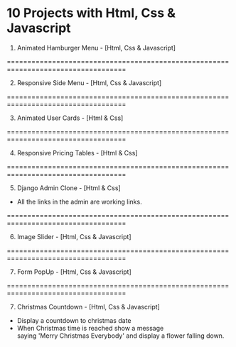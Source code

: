 # 10 Projects with Html, Css & Javascript

1. Animated Hamburger Menu - [Html, Css & Javascript]

===================================================================================

2. Responsive Side Menu - [Html, Css & Javascript]

===================================================================================

3. Animated User Cards - [Html & Css]

===================================================================================

4. Responsive Pricing Tables - [Html & Css]

===================================================================================

5. Django Admin Clone - [Html & Css]

- All the links in the admin are working links.

===================================================================================

6. Image Slider - [Html, Css & Javascript]

===================================================================================

7. Form PopUp - [Html, Css & Javascript]

===================================================================================

7. Christmas Countdown - [Html, Css & Javascript]

- Display a countdown to christmas
  date
- When Christmas time is reached show a message  
  saying 'Merry Christmas Everybody' and display a flower falling down.

